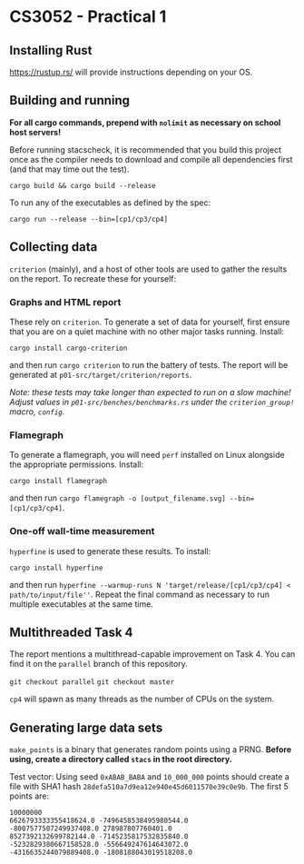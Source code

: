 # CS3052 - Practical 1

## Installing Rust
https://rustup.rs/ will provide instructions depending on your OS.

## Building and running
**For all cargo commands, prepend with `nolimit` as necessary on school host servers!**

Before running stacscheck, it is recommended that you build this project once as
the compiler needs to download and compile all dependencies first (and that may time
out the test).

`cargo build && cargo build --release`

To run any of the executables as defined by the spec:

`cargo run --release --bin=[cp1/cp3/cp4]`

## Collecting data
`criterion` (mainly), and a host of other tools are used to gather the results on
the report. To recreate these for yourself:

### Graphs and HTML report
These rely on `criterion`. To generate a set of data for yourself, first ensure that
you are on a quiet machine with no other major tasks running. Install:

`cargo install cargo-criterion`

and then run `cargo criterion` to run the battery of tests. The report will be generated
at `p01-src/target/criterion/reports`.

*Note: these tests may take longer than expected to run on a slow machine! Adjust 
values in `p01-src/benches/benchmarks.rs` under the `criterion_group!` macro, `config`.*

### Flamegraph
To generate a flamegraph, you will need `perf` installed on Linux alongside the
appropriate permissions. Install:

`cargo install flamegraph`

and then run `cargo flamegraph -o [output_filename.svg] --bin=[cp1/cp3/cp4]`.

### One-off wall-time measurement
`hyperfine` is used to generate these results. To install:

`cargo install hyperfine`

and then run `hyperfine --warmup-runs N 'target/release/[cp1/cp3/cp4] < path/to/input/file''`.
Repeat the final command as necessary to run multiple executables at the same time.

## Multithreaded Task 4
The report mentions a multithread-capable improvement on Task 4. You can find it on the
`parallel` branch of this repository.

`git checkout parallel`
`git checkout master`

`cp4` will spawn as many threads as the number of CPUs on the system.

## Generating large data sets
`make_points` is a binary that generates random points using a PRNG. **Before using,
create a directory called `stacs` in the root directory.**
  
Test vector: Using seed `0xABAB_BABA` and `10_000_000` points should create a file
with SHA1 hash `28defa510a7d9ea12e940e45d6011570e39c0e9b`. The first 5 points are:
```
10000000
6626793333355418624.0 -7496458538495980544.0
-8007577507249937408.0 278987807760401.0
8527392132699782144.0 -7145235817532835840.0
-5232829380667158528.0 -556649247614643072.0
-4316635244079889408.0 -1808188043019518208.0
```
